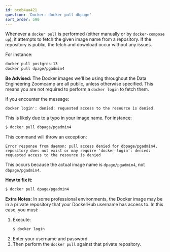 ```yaml
---
id: bceb4aa421
question: 'Docker: docker pull dbpage'
sort_order: 590
---
```


Whenever a `docker pull` is performed (either manually or by `docker-compose up`), it attempts to fetch the given image name from a repository. If the repository is public, the fetch and download occur without any issues.

For instance:

```bash
docker pull postgres:13
docker pull dpage/pgadmin4
```

**Be Advised:** The Docker images we'll be using throughout the Data Engineering Zoomcamp are all public, unless otherwise specified. This means you are not required to perform a `docker login` to fetch them.

If you encounter the message:

```
docker login': denied: requested access to the resource is denied.
```

This is likely due to a typo in your image name. For instance:

```bash
$ docker pull dbpage/pgadmin4
```

This command will throw an exception:

```
Error response from daemon: pull access denied for dbpage/pgadmin4, repository does not exist or may require 'docker login': denied: requested access to the resource is denied
```

This occurs because the actual image name is `dpage/pgadmin4`, not `dbpage/pgadmin4`.

**How to fix it:**

```bash
$ docker pull dpage/pgadmin4
```

**Extra Notes:** In some professional environments, the Docker image may be in a private repository that your DockerHub username has access to. In this case, you must:

1. Execute:
   ```bash
   $ docker login
   ```
2. Enter your username and password.
3. Then perform the `docker pull` against that private repository.